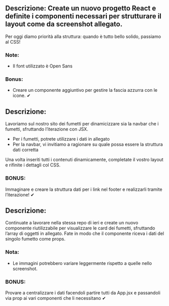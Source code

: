 ## Descrizione: Create un nuovo progetto React e definite i componenti necessari per strutturare il layout come da screenshot allegato.

Per oggi diamo priorità alla struttura: quando è tutto bello solido, passiamo al CSS!

### Note:

- Il font utilizzato è Open Sans

### Bonus:

- Creare un componente aggiuntivo per gestire la fascia azzurra con le icone. ✔

## Descrizione:

Lavoriamo sul nostro sito dei fumetti per dinamicizzare sia la navbar che i fumetti, sfruttando l’iterazione con JSX.

- Per i fumetti, potrete utilizzare i dati in allegato
- Per la navbar, vi invitiamo a ragionare su quale possa essere la struttura dati corretta

Una volta inseriti tutti i contenuti dinamicamente, completate il vostro layout e rifinite i dettagli col CSS.

### BONUS:

Immaginare e creare la struttura dati per i link nel footer e realizzarli tramite l’iterazione! ✔

## Descrizione:

Continuate a lavorare nella stessa repo di ieri e create un nuovo componente riutilizzabile per visualizzare le card dei fumetti, sfruttando l’array di oggetti in allegato. Fate in modo che il componente riceva i dati del singolo fumetto come props.

### Nota:

- Le immagini potrebbero variare leggermente rispetto a quelle nello screenshot.

### BONUS:

Provare a centralizzare i dati facendoli partire tutti da App.jsx e passandoli via prop ai vari componenti che li necessitano ✔
